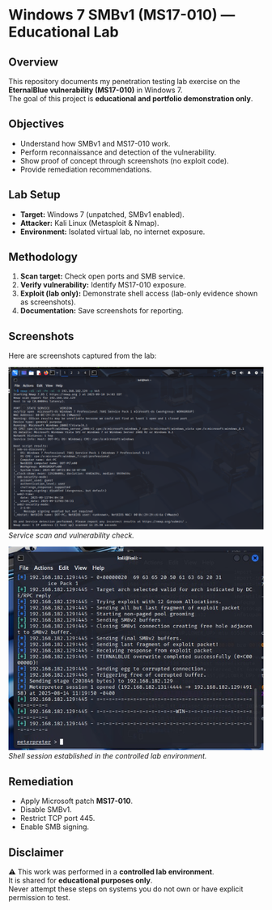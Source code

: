 # Windows 7 SMBv1 (MS17-010) — Educational Lab

## Overview
This repository documents my penetration testing lab exercise on the **EternalBlue vulnerability (MS17-010)** in Windows 7.  
The goal of this project is **educational and portfolio demonstration only**.

## Objectives
- Understand how SMBv1 and MS17-010 work.
- Perform reconnaissance and detection of the vulnerability.
- Show proof of concept through screenshots (no exploit code).
- Provide remediation recommendations.

## Lab Setup
- **Target:** Windows 7 (unpatched, SMBv1 enabled).  
- **Attacker:** Kali Linux (Metasploit & Nmap).  
- **Environment:** Isolated virtual lab, no internet exposure.

## Methodology
1. **Scan target:** Check open ports and SMB service.  
2. **Verify vulnerability:** Identify MS17-010 exposure.  
3. **Exploit (lab only):** Demonstrate shell access (lab-only evidence shown as screenshots).  
4. **Documentation:** Save screenshots for reporting.  

## Screenshots
Here are screenshots captured from the lab:

![Scan results](Screenshot%202025-09-10%20210659.png)  
*Service scan and vulnerability check.*

![Shell evidence](WhatsApp%20Image%202025-08-14%20at%206.20.42%20PM.jpeg)  
*Shell session established in the controlled lab environment.*

## Remediation
- Apply Microsoft patch **MS17-010**.  
- Disable SMBv1.  
- Restrict TCP port 445.  
- Enable SMB signing.  

## Disclaimer
⚠️ This work was performed in a **controlled lab environment**.  
It is shared for **educational purposes only**.  
Never attempt these steps on systems you do not own or have explicit permission to test.
